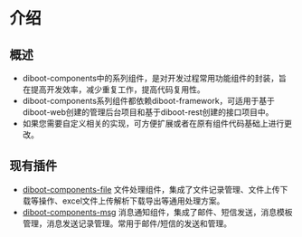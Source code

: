 # 介绍

## 概述

* diboot-components中的系列组件，是对开发过程常用功能组件的封装，旨在提高开发效率，减少重复工作，提高代码复用性。
* diboot-components系列组件都依赖diboot-framework，可适用于基于diboot-web创建的管理后台项目和基于diboot-rest创建的接口项目中。
* 如果您需要自定义相关的实现，可方便扩展或者在原有组件代码基础上进行更改。

## 现有插件

* [diboot-components-file]() 文件处理组件，集成了文件记录管理、文件上传下载等操作、excel文件上传解析下载导出等通用处理方案。
* [diboot-components-msg]() 消息通知组件，集成了邮件、短信发送，消息模板管理，消息发送记录管理。常用于邮件/短信的发送和管理。